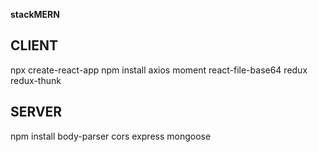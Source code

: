 **stackMERN**

CLIENT
----------------------
npx create-react-app
npm install axios moment react-file-base64 redux redux-thunk

SERVER
----------------------
npm install body-parser cors express mongoose
    